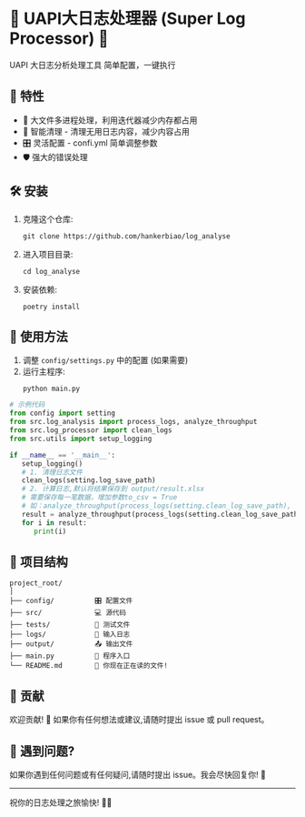# 🚀 UAPI大日志处理器 (Super Log Processor) 🚀

UAPI 大日志分析处理工具
简单配置，一键执行
## 🌟 特性

- 🚄 大文件多进程处理，利用迭代器减少内存都占用
- 🧹 智能清理 - 清理无用日志内容，减少内容占用
- 🎛️ 灵活配置 - confi.yml 简单调整参数
- 🛡️ 强大的错误处理

## 🛠️ 安装

1. 克隆这个仓库:
   ```
   git clone https://github.com/hankerbiao/log_analyse
   ```
2. 进入项目目录:
   ```
   cd log_analyse
   ```
3. 安装依赖:
   ```
   poetry install
   ```

## 🚀 使用方法

1. 调整 `config/settings.py` 中的配置 (如果需要)
2. 运行主程序:
   ```
   python main.py
   ```
```python
# 示例代码
from config import setting
from src.log_analysis import process_logs, analyze_throughput
from src.log_processor import clean_logs
from src.utils import setup_logging

if __name__ == '__main__':
   setup_logging()
   # 1. 清理日志文件
   clean_logs(setting.log_save_path)
   # 2. 计算日志,默认将结果保存到 output/result.xlsx
   # 需要保存每一笔数据，增加参数to_csv = True
   # 如：analyze_throughput(process_logs(setting.clean_log_save_path), to_csv = True)
   result = analyze_throughput(process_logs(setting.clean_log_save_path))
   for i in result:
      print(i)

```
## 📁 项目结构

```
project_root/
│
├── config/          🎛️ 配置文件
├── src/             💻 源代码
├── tests/           🧪 测试文件
├── logs/            📜 输入日志
├── output/          📤 输出文件
├── main.py          🚀 程序入口
└── README.md        📖 你现在正在读的文件!
```

## 🤝 贡献

欢迎贡献! 🎉 如果你有任何想法或建议,请随时提出 issue 或 pull request。


## 🐛 遇到问题?

如果你遇到任何问题或有任何疑问,请随时提出 issue。我会尽快回复你! 💪

---


祝你的日志处理之旅愉快! 🎈🎉